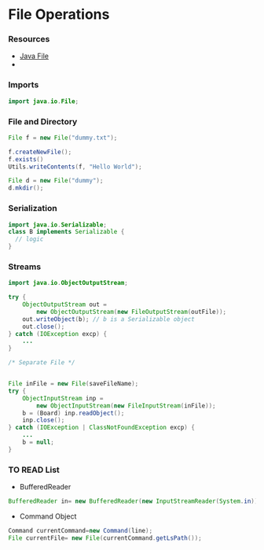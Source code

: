 # File Operations

### Resources
- [Java File](https://docs.oracle.com/javase/7/docs/api/java/io/File.html)
- 

### Imports
```java
import java.io.File;
```

### File and Directory

```java
File f = new File("dummy.txt");

f.createNewFile();
f.exists()
Utils.writeContents(f, "Hello World");

File d = new File("dummy");
d.mkdir();
```

### Serialization
```java
import java.io.Serializable;
class B implements Serializable {
  // logic
}
```

### Streams
```java
import java.io.ObjectOutputStream;

try {
    ObjectOutputStream out =
        new ObjectOutputStream(new FileOutputStream(outFile));
    out.writeObject(b); // b is a Serializable object
    out.close();
} catch (IOException excp) {
    ...
}

/* Separate File */


File inFile = new File(saveFileName);
try {
    ObjectInputStream inp =
        new ObjectInputStream(new FileInputStream(inFile));
    b = (Board) inp.readObject(); 
    inp.close();
} catch (IOException | ClassNotFoundException excp) {
    ...
    b = null;
}
```

### TO READ List
- BufferedReader
```java
BufferedReader in= new BufferedReader(new InputStreamReader(System.in));
```
- Command Object
```java
Command currentCommand=new Command(line);
File currentFile= new File(currentCommand.getLsPath());
```


